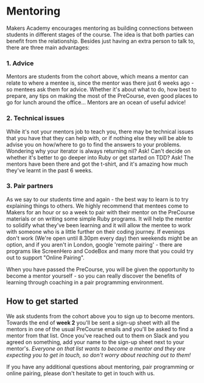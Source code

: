 # Mentoring

Makers Academy encourages mentoring as building connections between students in different stages of the course. The idea is that both parties can benefit from the relationship. Besides just having an extra person to talk to, there are three main advantages:

### 1. Advice

Mentors are students from the cohort above, which means a mentor can relate to where a mentee is, since the mentor was there just 6 weeks ago - so mentees ask them for advice. Whether it's about what to do, how best to prepare, any tips on making the most of the PreCourse, even good places to go for lunch around the office... Mentors are an ocean of useful advice!

### 2. Technical issues

While it's not your mentors job to teach you, there may be technical issues that you have that they can help with, or if nothing else they will be able to advise you on how/where to go to find the answers to your problems. Wondering why your iterator is always returning nil? Ask! Can't decide on whether it's better to go deeper into Ruby or get started on TDD? Ask! The mentors have been there and got the t-shirt, and it's amazing how much they've learnt in the past 6 weeks.

### 3. Pair partners

As we say to our students time and again - the best way to learn is to try explaining things to others. We highly recommend that mentees come to Makers for an hour or so a week to pair with their mentor on the PreCourse materials or on writing some simple Ruby programs. It will help the mentor to solidify what they've been learning and it will allow the mentee to work with someone who is a little further on their coding journey. If evenings don't work (We're open until 8.30pm every day) then weekends might be an option, and if you aren't in London, google 'remote pairing' - there are programs like ScreenHero and CodeBox and many more that you could try out to support "Online Pairing".

When you have passed the PreCourse, you will be given the opportunity to become a mentor yourself - so you can really discover the benefits of learning through coaching in a pair programming environment.

## How to get started
We ask students from the cohort above you to sign up to become mentors. Towards the end of **week 2** you'll be sent a sign-up sheet with all the mentors in one of the usual PreCourse emails and you'll be asked to find a mentor from that list. Once you've reached out to them on Slack and you agreed on something, add your name to the sign-up sheet next to your mentor's. *Everyone on that list wants to become a mentor and they are expecting you to get in touch, so don't worry about reaching out to them!*

If you have any additional questions about mentoring, pair programming or online pairing, please don't hesitate to get in touch with us.
